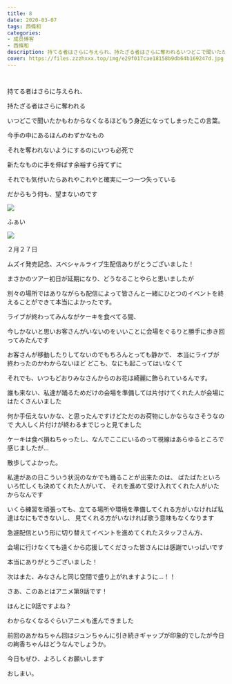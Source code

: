 ```yaml
---
title: 8
date: 2020-03-07
tags: 西條和
categories: 
- 成员博客
- 西條和
description: 持てる者はさらに与えられ、持たざる者はさらに奪われるいつどこで聞いたかもわからなくなるほどもう身近になってし...
cover: https://files.zzzhxxx.top/img/e29f017cae18158b9db64b169247d.jpg 
---
```


        ﻿

















持てる者はさらに与えられ、

持たざる者はさらに奪われる























いつどこで聞いたかもわからなくなるほどもう身近になってしまったこの言葉。

















今手の中にあるほんのわずかなもの








それを奪われないようにするのにいつも必死で











新たなものに手を伸ばす余裕すら持てずに















それでも気付いたらあれやこれやと確実に一つ一つ失っている



















だからもう何も、望まないのです








![](https://files.zzzhxxx.top/img/e29f017cae18158b9db64b169247d.jpg)







ふぁい

























![](https://files.zzzhxxx.top/img/e29f017cae18158b9db64b169247d-01.jpg)












２月２７日





ムズイ発売記念、スペシャルライブ生配信ありがとうございました！












まさかのツアー初日が延期になり、どうなることやらと思いましたが



別々の場所ではありながらも配信によって皆さんと一緒にひとつのイベントを終えることができて本当によかったです。
















ライブが終わってみんながケーキを食べてる間、


今しかないと思いお客さんがいないのをいいことに会場をぐるりと勝手に歩き回ってみたんです









お客さんが移動したりしてないのでもちろんとっても静かで、
本当にライブが終わったのかわからないほど
どこも、なにも起こってはいなくて















それでも、いつもどおりみなさんからのお花は綺麗に飾られているんです。





















誰も来ない、私達が踊るためだけの会場を準備しては片付けてくれた人が会場にはたくさんいました











何か手伝えないかな、と思ったんですけどただのお荷物にしかならなさそうなので
大人しく片付けが終わるまでじっと見てました











ケーキは食べ損ねちゃったし、なんでここにいるのって視線はあらゆるところで感じましたが…





散歩してよかった。















私達があの日こういう状況のなかでも踊ることが出来たのは、
ばたばたといろいろ忙しくも決めてくれた人がいて、
それを進めて受け入れてくれた人がいたからなんです















いくら練習を頑張っても、立てる場所や環境を準備してくれる方がいなければ私達はなにもできないし、
見てくれる方がいなければ歌う意味もなくなります










急遽配信という形に切り替えてイベントを進めてくれたスタッフさん方、


会場に行けなくても遠くから応援してくださった皆さんには感謝でいっぱいです













本当にありがとうございました！





















次はまた、みなさんと同じ空間で盛り上がれますように…！！



















さあ、このあとはアニメ第9話です！









ほんとに9話ですよね？





わからなくなるぐらいアニメも進んできました











前回のあかねちゃん回はジュンちゃんに引き続きギャップが印象的でしたが今日の絢香ちゃんはどうなんでしょうか。














今日もぜひ、よろしくお願いします




















おしまい。


